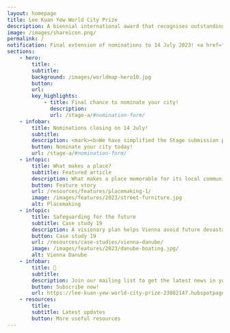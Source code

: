 ```yaml
---
layout: homepage
title: Lee Kuan Yew World City Prize
description: A biennial international award that recognises outstanding cities in tackling urban challenges to bring about a holistic & sustained urban transformation
image: /images/shareicon.png/
permalink: /
notification: Final extension of nominations to 14 July 2023! <a href="/stage-a/#nomination-form">Nominate your city</a> today!
sections:
    - hero:
        title: ·
        subtitle: 
        background: /images/worldmap-hero10.jpg
        button: 
        url: 
        key_highlights:
            - title: Final chance to nominate your city!
              description: 
              url: /stage-a/#nomination-form/ 
    - infobar:    
        title: Nominations closing on 14 July!
        subtitle: 
        description: <mark><b>We have simplified the Stage submission process!</b></mark> 
        button: Nominate your city today!
        url: /stage-a/#nomination-form/
    - infopic:    
        title: What makes a place? 
        subtitle: Featured article
        description: What makes a place memorable for its local communities? Port Phillip, Milan, Paris, Perth, Xi’an shows you how.
        button: Feature story
        url: /resources/features/placemaking-1/
        image: /images/features/2023/street-furniture.jpg
        alt: Placemaking
    - infopic:    
        title: Safeguarding for the future
        subtitle: Case study 19
        description: A visionary plan helps Vienna avoid future devastating floods.
        button: Case study 19
        url: /resources/case-studies/vienna-danube/
        image: /images/features/2023/danube-boating.jpg/
        alt: Vienna Danube
    - infobar:    
        title: 📩
        subtitle: 
        description: Join our mailing list to get the latest news in your inbox!
        button: Subscribe now!  
        url: https://lee-kuan-yew-world-city-prize-23882147.hubspotpagebuilder.com/subscribe
    - resources:
        title: 
        subtitle: Latest updates
        button: More useful resources
---
```

